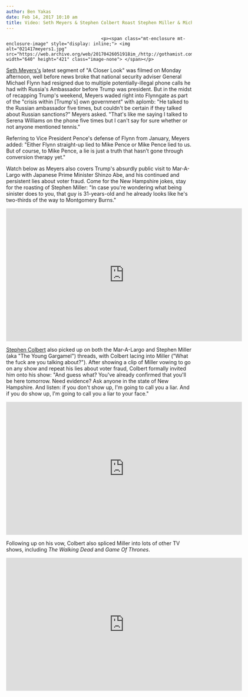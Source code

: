 ```yaml
---
author: Ben Yakas
date: Feb 14, 2017 10:10 am
title: Video: Seth Meyers & Stephen Colbert Roast Stephen Miller & Michael Flynn
---
```


	
										<p><span class="mt-enclosure mt-enclosure-image" style="display: inline;"> <img alt="021417meyers1.jpg" src="https://web.archive.org/web/20170426051918im_/http://gothamist.com/attachments/byakas/021417meyers1.jpg" width="640" height="421" class="image-none"> </span></p>

<p><a href="https://web.archive.org/web/20170426051918/http://gothamist.com/tags/sethmeyers">Seth Meyers&apos;s</a> latest segment of &quot;A Closer Look&quot; was filmed on Monday afternoon, well before news broke that national security adviser General Michael Flynn had resigned due to multiple potentially-illegal phone calls he had with Russia&apos;s Ambassador before Trump was president. But in the midst of recapping Trump&apos;s weekend, Meyers waded right into Flynngate as part of the &quot;crisis within [Trump&apos;s] own government&quot; with aplomb: &quot;He talked to the Russian ambassador five times, but couldn&apos;t be certain if they talked about Russian sanctions?&quot; Meyers asked. &quot;That&apos;s like me saying I talked to Serena Williams on the phone five times but I can&apos;t say for sure whether or not anyone mentioned tennis.&quot;</p>

<p>Referring to Vice President Pence&apos;s defense of Flynn from January, Meyers added: &quot;Either Flynn straight-up lied to Mike Pence or Mike Pence lied to us. But of course, to Mike Pence, a lie is just a truth that hasn&#x2019;t gone through conversion therapy yet.&quot;</p>

<p>Watch below as Meyers also covers Trump&apos;s absurdly public visit to Mar-A-Largo with Japanese Prime Minister Shinzo Abe, and his continued and persistent lies about voter fraud. Come for the New Hampshire jokes, stay for the roasting of Stephen Miller: &quot;In case you&apos;re wondering what being sinister does to you, that guy is 31-years-old and he already looks like he&apos;s two-thirds of the way to Montgomery Burns.&quot;</p>

<p><iframe width="640" height="360" src="https://web.archive.org/web/20170426051918if_/https://www.youtube.com/embed/hTt5SSLOuCQ" frameborder="0" allowfullscreen></iframe></p>

<p><a href="https://web.archive.org/web/20170426051918/http://gothamist.com/tags/stephencolbert">Stephen Colbert</a> also picked up on both the Mar-A-Largo and Stephen Miller (aka &quot;The Young Gargamel&quot;) threads, with Colbert lacing into Miller (&quot;What the fuck are you talking about?&quot;). After showing a clip of Miller vowing to go on any show and repeat his lies about voter fraud, Colbert formally invited him onto his show: &quot;And guess what? You&apos;ve already confirmed that you&apos;ll be here tomorrow. Need evidence? Ask anyone in the state of New Hampshire. And listen: if you don&apos;t show up, I&apos;m going to call you a liar. And if you do show up, I&apos;m going to call you a liar to your face.&quot;</p>

<p><iframe width="640" height="360" src="https://web.archive.org/web/20170426051918if_/https://www.youtube.com/embed/9F3tKTvaLT4" frameborder="0" allowfullscreen></iframe></p>

<p>Following up on his vow, Colbert also spliced Miller into lots of other TV shows, including <em>The Walking Dead</em> and <em>Game Of Thrones</em>.</p>

<p><iframe width="640" height="360" src="https://web.archive.org/web/20170426051918if_/https://www.youtube.com/embed/IXUMbz3U920" frameborder="0" allowfullscreen></iframe></p>					
										
									
				